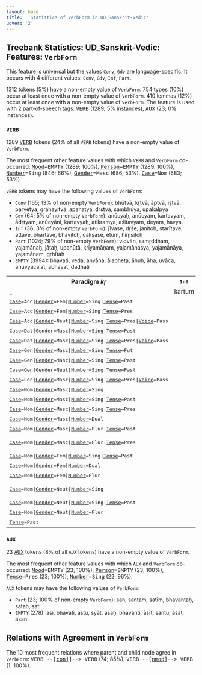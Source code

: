 ```yaml
---
layout: base
title:  'Statistics of VerbForm in UD_Sanskrit-Vedic'
udver: '2'
---
```


## Treebank Statistics: UD_Sanskrit-Vedic: Features: `VerbForm`

This feature is universal but the values `Conv`, `Gdv` are language-specific.
It occurs with 4 different values: `Conv`, `Gdv`, `Inf`, `Part`.

1312 tokens (5%) have a non-empty value of `VerbForm`.
754 types (10%) occur at least once with a non-empty value of `VerbForm`.
410 lemmas (12%) occur at least once with a non-empty value of `VerbForm`.
The feature is used with 2 part-of-speech tags: <tt><a href="sa_vedic-pos-VERB.html">VERB</a></tt> (1289; 5% instances), <tt><a href="sa_vedic-pos-AUX.html">AUX</a></tt> (23; 0% instances).

### `VERB`

1289 <tt><a href="sa_vedic-pos-VERB.html">VERB</a></tt> tokens (24% of all `VERB` tokens) have a non-empty value of `VerbForm`.

The most frequent other feature values with which `VERB` and `VerbForm` co-occurred: <tt><a href="sa_vedic-feat-Mood.html">Mood</a></tt><tt>=EMPTY</tt> (1289; 100%), <tt><a href="sa_vedic-feat-Person.html">Person</a></tt><tt>=EMPTY</tt> (1289; 100%), <tt><a href="sa_vedic-feat-Number.html">Number</a></tt><tt>=Sing</tt> (846; 66%), <tt><a href="sa_vedic-feat-Gender.html">Gender</a></tt><tt>=Masc</tt> (686; 53%), <tt><a href="sa_vedic-feat-Case.html">Case</a></tt><tt>=Nom</tt> (683; 53%).

`VERB` tokens may have the following values of `VerbForm`:

* `Conv` (165; 13% of non-empty `VerbForm`): bhūtvā, kṛtvā, āptvā, iṣṭvā, paryetya, grāhayitvā, apahatya, dṛṣṭvā, sambhūya, upakalpya
* `Gdv` (64; 5% of non-empty `VerbForm`): anūcyaḥ, anūcyam, kartavyam, ādṛtyam, anūcyāni, kartavyaḥ, atikramya, aśitavyam, deyam, havya
* `Inf` (36; 3% of non-empty `VerbForm`): jīvase, dṛśe, janitoḥ, starītave, attave, bhartave, bhavitoḥ, cakṣase, etum, hiṃsitoḥ
* `Part` (1024; 79% of non-empty `VerbForm`): vidvān, samṛddham, yajamānaḥ, jātaḥ, upahūtā, kriyamāṇam, yajamānasya, yajamānāya, yajamānam, gṛhītaḥ
* `EMPTY` (3994): bhavati, veda, anvāha, ālabheta, āhuḥ, āha, uvāca, anuvyacalat, abhavat, dadhāti

<table>
  <tr><th>Paradigm <i>kṛ</i></th><th><tt>Inf</tt></th><th><tt>Part</tt></th><th><tt>Conv</tt></th><th><tt>Gdv</tt></th></tr>
  <tr><td><tt>_</tt></td><td>kartum</td><td></td><td>kṛtvā</td><td></td></tr>
  <tr><td><tt><tt><a href="sa_vedic-feat-Case.html">Case</a></tt><tt>=Acc</tt>|<tt><a href="sa_vedic-feat-Gender.html">Gender</a></tt><tt>=Fem</tt>|<tt><a href="sa_vedic-feat-Number.html">Number</a></tt><tt>=Sing</tt>|<tt><a href="sa_vedic-feat-Tense.html">Tense</a></tt><tt>=Past</tt></tt></td><td></td><td>kṛtām</td><td></td><td></td></tr>
  <tr><td><tt><tt><a href="sa_vedic-feat-Case.html">Case</a></tt><tt>=Acc</tt>|<tt><a href="sa_vedic-feat-Gender.html">Gender</a></tt><tt>=Fem</tt>|<tt><a href="sa_vedic-feat-Number.html">Number</a></tt><tt>=Sing</tt>|<tt><a href="sa_vedic-feat-Tense.html">Tense</a></tt><tt>=Pres</tt></tt></td><td></td><td>kṛṇvānām</td><td></td><td></td></tr>
  <tr><td><tt><tt><a href="sa_vedic-feat-Case.html">Case</a></tt><tt>=Acc</tt>|<tt><a href="sa_vedic-feat-Gender.html">Gender</a></tt><tt>=Neut</tt>|<tt><a href="sa_vedic-feat-Number.html">Number</a></tt><tt>=Sing</tt>|<tt><a href="sa_vedic-feat-Tense.html">Tense</a></tt><tt>=Pres</tt>|<tt><a href="sa_vedic-feat-Voice.html">Voice</a></tt><tt>=Pass</tt></tt></td><td></td><td>kriyamāṇam</td><td></td><td></td></tr>
  <tr><td><tt><tt><a href="sa_vedic-feat-Case.html">Case</a></tt><tt>=Dat</tt>|<tt><a href="sa_vedic-feat-Gender.html">Gender</a></tt><tt>=Masc</tt>|<tt><a href="sa_vedic-feat-Number.html">Number</a></tt><tt>=Sing</tt>|<tt><a href="sa_vedic-feat-Tense.html">Tense</a></tt><tt>=Past</tt></tt></td><td></td><td>cakruṣe</td><td></td><td></td></tr>
  <tr><td><tt><tt><a href="sa_vedic-feat-Case.html">Case</a></tt><tt>=Dat</tt>|<tt><a href="sa_vedic-feat-Gender.html">Gender</a></tt><tt>=Masc</tt>|<tt><a href="sa_vedic-feat-Number.html">Number</a></tt><tt>=Sing</tt>|<tt><a href="sa_vedic-feat-Tense.html">Tense</a></tt><tt>=Pres</tt>|<tt><a href="sa_vedic-feat-Voice.html">Voice</a></tt><tt>=Pass</tt></tt></td><td></td><td>kriyamāṇāya</td><td></td><td></td></tr>
  <tr><td><tt><tt><a href="sa_vedic-feat-Case.html">Case</a></tt><tt>=Gen</tt>|<tt><a href="sa_vedic-feat-Gender.html">Gender</a></tt><tt>=Masc</tt>|<tt><a href="sa_vedic-feat-Number.html">Number</a></tt><tt>=Sing</tt>|<tt><a href="sa_vedic-feat-Tense.html">Tense</a></tt><tt>=Fut</tt></tt></td><td></td><td>kariṣyataḥ</td><td></td><td></td></tr>
  <tr><td><tt><tt><a href="sa_vedic-feat-Case.html">Case</a></tt><tt>=Gen</tt>|<tt><a href="sa_vedic-feat-Gender.html">Gender</a></tt><tt>=Masc</tt>|<tt><a href="sa_vedic-feat-Number.html">Number</a></tt><tt>=Sing</tt>|<tt><a href="sa_vedic-feat-Tense.html">Tense</a></tt><tt>=Past</tt></tt></td><td></td><td>kṛtasya</td><td></td><td></td></tr>
  <tr><td><tt><tt><a href="sa_vedic-feat-Case.html">Case</a></tt><tt>=Gen</tt>|<tt><a href="sa_vedic-feat-Gender.html">Gender</a></tt><tt>=Neut</tt>|<tt><a href="sa_vedic-feat-Number.html">Number</a></tt><tt>=Sing</tt>|<tt><a href="sa_vedic-feat-Tense.html">Tense</a></tt><tt>=Past</tt></tt></td><td></td><td>kṛtasya</td><td></td><td></td></tr>
  <tr><td><tt><tt><a href="sa_vedic-feat-Case.html">Case</a></tt><tt>=Loc</tt>|<tt><a href="sa_vedic-feat-Gender.html">Gender</a></tt><tt>=Masc</tt>|<tt><a href="sa_vedic-feat-Number.html">Number</a></tt><tt>=Sing</tt>|<tt><a href="sa_vedic-feat-Tense.html">Tense</a></tt><tt>=Pres</tt>|<tt><a href="sa_vedic-feat-Voice.html">Voice</a></tt><tt>=Pass</tt></tt></td><td></td><td>kriyamāṇe</td><td></td><td></td></tr>
  <tr><td><tt><tt><a href="sa_vedic-feat-Case.html">Case</a></tt><tt>=Nom</tt>|<tt><a href="sa_vedic-feat-Gender.html">Gender</a></tt><tt>=Masc</tt>|<tt><a href="sa_vedic-feat-Number.html">Number</a></tt><tt>=Sing</tt></tt></td><td></td><td></td><td></td><td>kartavyaḥ</td></tr>
  <tr><td><tt><tt><a href="sa_vedic-feat-Case.html">Case</a></tt><tt>=Nom</tt>|<tt><a href="sa_vedic-feat-Gender.html">Gender</a></tt><tt>=Masc</tt>|<tt><a href="sa_vedic-feat-Number.html">Number</a></tt><tt>=Sing</tt>|<tt><a href="sa_vedic-feat-Tense.html">Tense</a></tt><tt>=Past</tt></tt></td><td></td><td>kṛtaḥ</td><td></td><td></td></tr>
  <tr><td><tt><tt><a href="sa_vedic-feat-Case.html">Case</a></tt><tt>=Nom</tt>|<tt><a href="sa_vedic-feat-Gender.html">Gender</a></tt><tt>=Masc</tt>|<tt><a href="sa_vedic-feat-Number.html">Number</a></tt><tt>=Sing</tt>|<tt><a href="sa_vedic-feat-Tense.html">Tense</a></tt><tt>=Pres</tt></tt></td><td></td><td>kṛṇvan</td><td></td><td></td></tr>
  <tr><td><tt><tt><a href="sa_vedic-feat-Case.html">Case</a></tt><tt>=Nom</tt>|<tt><a href="sa_vedic-feat-Gender.html">Gender</a></tt><tt>=Masc</tt>|<tt><a href="sa_vedic-feat-Number.html">Number</a></tt><tt>=Dual</tt></tt></td><td></td><td></td><td></td><td>kartavyau</td></tr>
  <tr><td><tt><tt><a href="sa_vedic-feat-Case.html">Case</a></tt><tt>=Nom</tt>|<tt><a href="sa_vedic-feat-Gender.html">Gender</a></tt><tt>=Masc</tt>|<tt><a href="sa_vedic-feat-Number.html">Number</a></tt><tt>=Plur</tt>|<tt><a href="sa_vedic-feat-Tense.html">Tense</a></tt><tt>=Past</tt></tt></td><td></td><td>kṛtāḥ</td><td></td><td></td></tr>
  <tr><td><tt><tt><a href="sa_vedic-feat-Case.html">Case</a></tt><tt>=Nom</tt>|<tt><a href="sa_vedic-feat-Gender.html">Gender</a></tt><tt>=Masc</tt>|<tt><a href="sa_vedic-feat-Number.html">Number</a></tt><tt>=Plur</tt>|<tt><a href="sa_vedic-feat-Tense.html">Tense</a></tt><tt>=Pres</tt></tt></td><td></td><td>kṛṇvānāḥ, kurvāṇāḥ</td><td></td><td></td></tr>
  <tr><td><tt><tt><a href="sa_vedic-feat-Case.html">Case</a></tt><tt>=Nom</tt>|<tt><a href="sa_vedic-feat-Gender.html">Gender</a></tt><tt>=Fem</tt>|<tt><a href="sa_vedic-feat-Number.html">Number</a></tt><tt>=Sing</tt>|<tt><a href="sa_vedic-feat-Tense.html">Tense</a></tt><tt>=Past</tt></tt></td><td></td><td>kṛtā</td><td></td><td></td></tr>
  <tr><td><tt><tt><a href="sa_vedic-feat-Case.html">Case</a></tt><tt>=Nom</tt>|<tt><a href="sa_vedic-feat-Gender.html">Gender</a></tt><tt>=Fem</tt>|<tt><a href="sa_vedic-feat-Number.html">Number</a></tt><tt>=Dual</tt></tt></td><td></td><td></td><td></td><td>kartavye</td></tr>
  <tr><td><tt><tt><a href="sa_vedic-feat-Case.html">Case</a></tt><tt>=Nom</tt>|<tt><a href="sa_vedic-feat-Gender.html">Gender</a></tt><tt>=Fem</tt>|<tt><a href="sa_vedic-feat-Number.html">Number</a></tt><tt>=Plur</tt></tt></td><td></td><td></td><td></td><td>kartavyāḥ</td></tr>
  <tr><td><tt><tt><a href="sa_vedic-feat-Case.html">Case</a></tt><tt>=Nom</tt>|<tt><a href="sa_vedic-feat-Gender.html">Gender</a></tt><tt>=Neut</tt>|<tt><a href="sa_vedic-feat-Number.html">Number</a></tt><tt>=Sing</tt></tt></td><td></td><td></td><td></td><td>kartavyam, kartvam</td></tr>
  <tr><td><tt><tt><a href="sa_vedic-feat-Case.html">Case</a></tt><tt>=Nom</tt>|<tt><a href="sa_vedic-feat-Gender.html">Gender</a></tt><tt>=Neut</tt>|<tt><a href="sa_vedic-feat-Number.html">Number</a></tt><tt>=Sing</tt>|<tt><a href="sa_vedic-feat-Tense.html">Tense</a></tt><tt>=Past</tt></tt></td><td></td><td>kṛtam</td><td></td><td></td></tr>
  <tr><td><tt><tt><a href="sa_vedic-feat-Case.html">Case</a></tt><tt>=Nom</tt>|<tt><a href="sa_vedic-feat-Gender.html">Gender</a></tt><tt>=Neut</tt>|<tt><a href="sa_vedic-feat-Number.html">Number</a></tt><tt>=Plur</tt></tt></td><td></td><td></td><td></td><td>kartvāni</td></tr>
  <tr><td><tt><tt><a href="sa_vedic-feat-Tense.html">Tense</a></tt><tt>=Past</tt></tt></td><td></td><td>kṛta</td><td></td><td></td></tr>
</table>

### `AUX`

23 <tt><a href="sa_vedic-pos-AUX.html">AUX</a></tt> tokens (8% of all `AUX` tokens) have a non-empty value of `VerbForm`.

The most frequent other feature values with which `AUX` and `VerbForm` co-occurred: <tt><a href="sa_vedic-feat-Mood.html">Mood</a></tt><tt>=EMPTY</tt> (23; 100%), <tt><a href="sa_vedic-feat-Person.html">Person</a></tt><tt>=EMPTY</tt> (23; 100%), <tt><a href="sa_vedic-feat-Tense.html">Tense</a></tt><tt>=Pres</tt> (23; 100%), <tt><a href="sa_vedic-feat-Number.html">Number</a></tt><tt>=Sing</tt> (22; 96%).

`AUX` tokens may have the following values of `VerbForm`:

* `Part` (23; 100% of non-empty `VerbForm`): san, santam, satīm, bhavantaḥ, sataḥ, satī
* `EMPTY` (278): asi, bhavati, astu, syāt, asaḥ, bhavanti, āsīt, santu, asat, āsan

## Relations with Agreement in `VerbForm`

The 10 most frequent relations where parent and child node agree in `VerbForm`:
<tt>VERB --[<tt><a href="sa_vedic-dep-conj.html">conj</a></tt>]--> VERB</tt> (74; 85%),
<tt>VERB --[<tt><a href="sa_vedic-dep-nmod.html">nmod</a></tt>]--> VERB</tt> (1; 100%).

